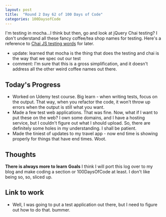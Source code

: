```yaml
---
layout: post
title:  "Round 2 Day 62 of 100 Days of Code"
categories: 100DaysofCode
---
```


I'm testing in mocha...I think but then, go and look at jQuery Chai testing? I don't understand all these fancy coffee/tea shop names for testing. Here's a reference to [Chai JS testing words](https://github.com/chaijs/chai-jquery) for later.
 - update: learned that mocha is the thing that does the testing and chai is the way that we spec out our test 
 - comment: I'm sure that this is a gross simplification, and it doesn't address all the other weird coffee names out there. 

## Today's Progress
+ Worked on Udemy test course. Big learn - when writing tests, focus on the output. That way, when you refactor the code, it won't throw up errors when the output is still what you want. 
+ Made a few test web applications. That was fine. Now, what if I want to put these on the web? I own some domains, and I have a hosting service, but I couldn't figure out what I should upload. So, there are definitely some holes in my understanding. I shall be patient. 
+ Made the tiniest of updates to my travel app - now end time is showing properly for things that have end times. Woot. 

## Thoughts  
**There is always more to learn** 
**Goals** I think I will port this log over to my blog and make coding a section or 100DaysOfCode at least. I don't like being so, so, sliced up. 

## Link to work
+ Well, I was going to put a test application out there, but I need to figure out how to do that. bummer.